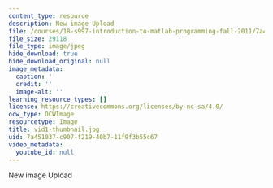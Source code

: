 ```yaml
---
content_type: resource
description: New image Upload
file: /courses/18-s997-introduction-to-matlab-programming-fall-2011/7a451037c907f21940b711f9f3b55c67_vid1-thumbnail.jpg
file_size: 29118
file_type: image/jpeg
hide_download: true
hide_download_original: null
image_metadata:
  caption: ''
  credit: ''
  image-alt: ''
learning_resource_types: []
license: https://creativecommons.org/licenses/by-nc-sa/4.0/
ocw_type: OCWImage
resourcetype: Image
title: vid1-thumbnail.jpg
uid: 7a451037-c907-f219-40b7-11f9f3b55c67
video_metadata:
  youtube_id: null
---
```

New image Upload